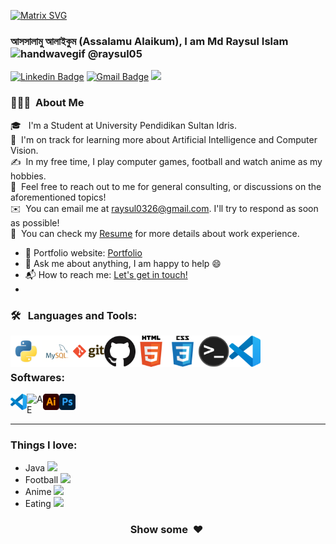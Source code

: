[![Matrix SVG](https://raw.githubusercontent.com/rodrigograca31/rodrigograca31/master/matrix.svg)](https://youtu.be/xvFZjo5PgG0?si=aj708gZnlhDxgvsy)
<!---

<!-- <h3>আসসালামু আলাইকুম (Assalamu Alaikum), I am Md Raysul Islam 👋 @raysul05</h3> -->
### আসসালামু আলাইকুম (Assalamu Alaikum), I am Md Raysul Islam <img alt="handwavegif" src="https://user-images.githubusercontent.com/39513876/112366216-8cfe7400-8cfe-11eb-8116-7d3dbae20e97.gif" width='40' align=""/> @raysul05
[![Linkedin Badge](https://img.shields.io/badge/-raysul5-blue?style=flat-square&logo=Linkedin&logoColor=white&link=https://www.linkedin.com/in/raysul5/)](https://www.linkedin.com/in/raysul5/)
[![Gmail Badge](https://img.shields.io/badge/-raysul0326@gmail.com-c14438?style=flat-square&logo=Gmail&logoColor=white&link=mailto:raysul0326@gmail.com)](mailto:raysul0326@gmail.com) 
<a href="https://instagram.com/raysul_5"><img src="https://img.shields.io/badge/-@raysul_5_-E4405F?style=flat&logo=Instagram&logoColor=white"/></a> &nbsp;
### 👨🏻‍💻 &nbsp;About Me
🎓 &nbsp; I'm a Student at University Pendidikan Sultan Idris. \
🌱 &nbsp;I'm on track for learning more about Artificial Intelligence and Computer Vision.\
✍️ &nbsp;In my free time, I play computer games, football and watch anime as my hobbies.\
💬 &nbsp;Feel free to reach out to me for general consulting, or discussions on the aforementioned topics!\
✉️ &nbsp;You can email me at raysul0326@gmail.com. I'll try to respond as soon as possible!\
📄 &nbsp;You can check my [Resume](https://drive.google.com/file/d/1KdgabQ-umIBNiVpa-EB-I8Z4dTwdWQXQ/view?usp=drive_link) for more details about work experience.

- 🎯 Portfolio website: [Portfolio](https://raysul05.github.io/)
- 💬 Ask me about anything, I am happy to help :smile:
-  📬 How to reach me: [Let's get in touch!][linkedin]
-  <!--[website]: -->
[linkedin]: https://www.linkedin.com/in/varadbhogayata
###  🛠 &nbsp; Languages and Tools: 
<img align="left" alt="HTML5" width="50px" src="https://raw.githubusercontent.com/github/explore/80688e429a7d4ef2fca1e82350fe8e3517d3494d/topics/python/python.png" />
<img align="left" alt="MySQL" width="50px" src="https://raw.githubusercontent.com/github/explore/80688e429a7d4ef2fca1e82350fe8e3517d3494d/topics/mysql/mysql.png" />
<img align="left" alt="Git" width="50px" src="https://raw.githubusercontent.com/github/explore/80688e429a7d4ef2fca1e82350fe8e3517d3494d/topics/git/git.png" />
<img align="left" alt="GitHub" width="50px" src="https://raw.githubusercontent.com/github/explore/78df643247d429f6cc873026c0622819ad797942/topics/github/github.png"/>
<img align="left" alt="HTML5" width="50px" src="https://raw.githubusercontent.com/github/explore/80688e429a7d4ef2fca1e82350fe8e3517d3494d/topics/html/html.png" />
<img align="left" alt="CSS3" width="50px" src="https://raw.githubusercontent.com/github/explore/80688e429a7d4ef2fca1e82350fe8e3517d3494d/topics/css/css.png" />
<img align="left" alt="HTML5" width="50px" src="https://raw.githubusercontent.com/github/explore/80688e429a7d4ef2fca1e82350fe8e3517d3494d/topics/terminal/terminal.png" />
<img align="left" alt="Visual Studio Code" width="50px" src="https://raw.githubusercontent.com/github/explore/80688e429a7d4ef2fca1e82350fe8e3517d3494d/topics/visual-studio-code/visual-studio-code.png" />

<br>
<br>

### Softwares:

<img align="left" alt="Visual Studio Code" width="26px" src="https://raw.githubusercontent.com/github/explore/80688e429a7d4ef2fca1e82350fe8e3517d3494d/topics/visual-studio-code/visual-studio-code.png" />
<a href="https://adobe.com/products/aftereffects.htm" target="_blank"> <img align="left" alt="AE" width="26px" src="https://w7.pngwing.com/pngs/332/508/png-transparent-adobe-after-effects-macos-bigsur-icon-thumbnail.png"/> </a> 
<a href="https://www.adobe.com/in/products/illustrator.html" target="_blank"> <img align="left" alt="Illustrator" width="26px" src="https://github.com/Aakarsh-B/trying-repos/blob/master/illustrator.png?raw=true"/> </a> 
<a href="https://www.photoshop.com/en" target="_blank"> <img align="left" alt="Photoshop" width="26px" src="https://github.com/Aakarsh-B/trying-repos/blob/master/photoshop.png?raw=true"/> </a>


<br />
<br />

---

### Things I love:
- Java <img src="https://i.giphy.com/media/v1.Y2lkPTc5MGI3NjExNDdrNXMwcmRwY2hhbHRvc254YnFydWVudnJ1Z3B5NDBpdGtmbXM0eCZlcD12MV9pbnRlcm5hbF9naWZfYnlfaWQmY3Q9Zw/WYNPuf7UqQv6gKCyv9/giphy.gif" width="30">
- Football <img src="https://i.giphy.com/media/v1.Y2lkPTc5MGI3NjExajRvYTAwZ2doNGdibnFtMzV3d3pkN250enFqamFpeDd3dWhueTIyYiZlcD12MV9pbnRlcm5hbF9naWZfYnlfaWQmY3Q9Zw/qYxZiiuxQIiexrKqj3/giphy.gif" width="30">
- Anime <img src="https://i.giphy.com/media/v1.Y2lkPTc5MGI3NjExc2Vhb2xyeXAwMTNxdmRiNGM2NGJkMTFnbmZidzNtZWdsdzN5b29udyZlcD12MV9pbnRlcm5hbF9naWZfYnlfaWQmY3Q9Zw/GAAEtz4bz8yFyeUA6M/giphy.gif" width="50">
- Eating <img src="https://i.giphy.com/media/v1.Y2lkPTc5MGI3NjExZG1ucnRweDdoaGpxcWdyODZ4djRsY3h3MmJuYjJxdm9lc3UxMW5wdCZlcD12MV9pbnRlcm5hbF9naWZfYnlfaWQmY3Q9Zw/K4x1ZL36xWCf6/giphy.gif" width="35">

<h3 align="center">Show some &nbsp;❤️&nbsp;</h3>

